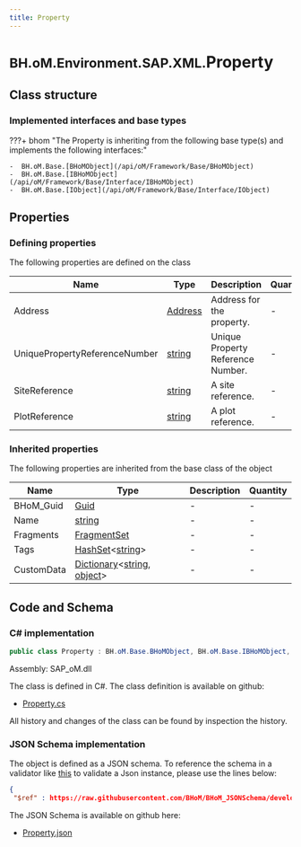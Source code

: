 ```yaml
---
title: Property
---
```


# <small>BH.oM.Environment.SAP.XML.</small>**Property**



## Class structure

### Implemented interfaces and base types

???+ bhom "The Property is inheriting from the following base type(s) and implements the following interfaces:"

    -  BH.oM.Base.[BHoMObject](/api/oM/Framework/Base/BHoMObject)
    -  BH.oM.Base.[IBHoMObject](/api/oM/Framework/Base/Interface/IBHoMObject)
    -  BH.oM.Base.[IObject](/api/oM/Framework/Base/Interface/IObject)


## Properties



### Defining properties

The following properties are defined on the class

| Name             | Type             | Description      | Quantity         |
|------------------|------------------|------------------|------------------|
| Address | [Address](/api/oM/Adapter/Environment/XML/Address) | Address for the property. | - |
| UniquePropertyReferenceNumber | [string](https://learn.microsoft.com/en-us/dotnet/api/System.String?view=netstandard-2.0) | Unique Property Reference Number. | - |
| SiteReference | [string](https://learn.microsoft.com/en-us/dotnet/api/System.String?view=netstandard-2.0) | A site reference. | - |
| PlotReference | [string](https://learn.microsoft.com/en-us/dotnet/api/System.String?view=netstandard-2.0) | A plot reference. | - |


### Inherited properties
The following properties are inherited from the base class of the object

| Name             | Type             | Description      | Quantity         |
|------------------|------------------|------------------|------------------|
| BHoM_Guid | [Guid](https://learn.microsoft.com/en-us/dotnet/api/System.Guid?view=netstandard-2.0) | - | - |
| Name | [string](https://learn.microsoft.com/en-us/dotnet/api/System.String?view=netstandard-2.0) | - | - |
| Fragments | [FragmentSet](/api/oM/Framework/Base/FragmentSet) | - | - |
| Tags | [HashSet](https://learn.microsoft.com/en-us/dotnet/api/System.Collections.Generic.HashSet-1?view=netstandard-2.0)&lt;[string](https://learn.microsoft.com/en-us/dotnet/api/System.String?view=netstandard-2.0)&gt; | - | - |
| CustomData | [Dictionary](https://learn.microsoft.com/en-us/dotnet/api/System.Collections.Generic.Dictionary-2?view=netstandard-2.0)&lt;[string](https://learn.microsoft.com/en-us/dotnet/api/System.String?view=netstandard-2.0), [object](https://learn.microsoft.com/en-us/dotnet/api/System.Object?view=netstandard-2.0)&gt; | - | - |


## Code and Schema

### C# implementation

``` C# title="C#"
public class Property : BH.oM.Base.BHoMObject, BH.oM.Base.IBHoMObject, BH.oM.Base.IObject
```

Assembly: SAP_oM.dll

The class is defined in C#. The class definition is available on github:

- [Property.cs](https://github.com/BHoM/SAP_Toolkit/blob/develop/SAP_oM/XML\Property.cs)

All history and changes of the class can be found by inspection the history.
### JSON Schema implementation

The object is defined as a JSON schema. To reference the schema in a validator like [this](https://www.jsonschemavalidator.net/) to validate a Json instance, please use the lines below:

``` json title="JSON Schema"
{
 "$ref" : https://raw.githubusercontent.com/BHoM/BHoM_JSONSchema/develop/SAP_oM/SAP/XML/Property.json}
```

The JSON Schema is available on github here:

- [Property.json](https://github.com/BHoM/BHoM_JSONSchema/blob/develop/SAP_oM/SAP/XML/Property.json)
